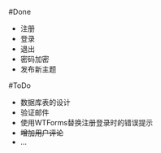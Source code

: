 #Done
- 注册
- 登录
- 退出
- 密码加密
- 发布新主题

#ToDo
- 数据库表的设计
- 验证邮件
- 使用WTForms替换注册登录时的错误提示
- ~~增加用户评论~~
- ...
